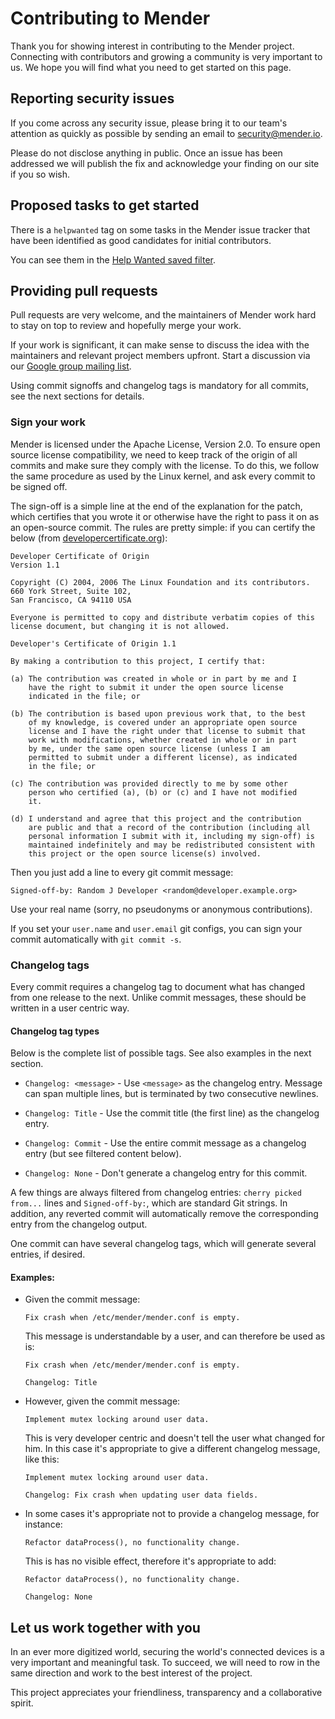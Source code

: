 Contributing to Mender
======================

Thank you for showing interest in contributing to the Mender project.
Connecting with contributors and growing a community is very important to us.
We hope you will find what you need to get started on this page.

## Reporting security issues

If you come across any security issue, please bring it to our team's
attention as quickly as possible by sending an email to
[security@mender.io](mailto:security@mender.io).

Please do not disclose anything in public. Once an issue has been addressed we
will publish the fix and acknowledge your finding on our site if you so wish.


## Proposed tasks to get started

There is a `helpwanted` tag on some tasks in the Mender issue tracker
that have been identified as good candidates for initial contributors.

You can see them in the [Help Wanted saved filter](https://tracker.mender.io/issues/?filter=11500).


## Providing pull requests

Pull requests are very welcome, and the maintainers of Mender work hard
to stay on top to review and hopefully merge your work.

If your work is significant, it can make sense to discuss the idea with the
maintainers and relevant project members upfront. Start a discussion via our
[Google group mailing
list](https://groups.google.com/a/lists.mender.io/forum/#!forum/mender).

Using commit signoffs and changelog tags is mandatory for all commits, see the
next sections for details.


### Sign your work

Mender is licensed under the Apache License, Version 2.0. To ensure open source
license compatibility, we need to keep track of the origin of all commits and
make sure they comply with the license. To do this, we follow the same procedure
as used by the Linux kernel, and ask every commit to be signed off.

The sign-off is a simple line at the end of the explanation for the patch, which
certifies that you wrote it or otherwise have the right to pass it on as an
open-source commit.  The rules are pretty simple: if you can certify the below
(from [developercertificate.org](http://developercertificate.org/)):


```
Developer Certificate of Origin
Version 1.1

Copyright (C) 2004, 2006 The Linux Foundation and its contributors.
660 York Street, Suite 102,
San Francisco, CA 94110 USA

Everyone is permitted to copy and distribute verbatim copies of this
license document, but changing it is not allowed.

Developer's Certificate of Origin 1.1

By making a contribution to this project, I certify that:

(a) The contribution was created in whole or in part by me and I
    have the right to submit it under the open source license
    indicated in the file; or

(b) The contribution is based upon previous work that, to the best
    of my knowledge, is covered under an appropriate open source
    license and I have the right under that license to submit that
    work with modifications, whether created in whole or in part
    by me, under the same open source license (unless I am
    permitted to submit under a different license), as indicated
    in the file; or

(c) The contribution was provided directly to me by some other
    person who certified (a), (b) or (c) and I have not modified
    it.

(d) I understand and agree that this project and the contribution
    are public and that a record of the contribution (including all
    personal information I submit with it, including my sign-off) is
    maintained indefinitely and may be redistributed consistent with
    this project or the open source license(s) involved.
```

Then you just add a line to every git commit message:

    Signed-off-by: Random J Developer <random@developer.example.org>

Use your real name (sorry, no pseudonyms or anonymous contributions).

If you set your `user.name` and `user.email` git configs, you can sign your
commit automatically with `git commit -s`.


### Changelog tags

Every commit requires a changelog tag to document what has changed from one
release to the next. Unlike commit messages, these should be written in a user
centric way.

#### Changelog tag types

Below is the complete list of possible tags. See also examples in the next
section.

* `Changelog: <message>` - Use `<message>` as the changelog entry. Message can
  span multiple lines, but is terminated by two consecutive newlines.

* `Changelog: Title` - Use the commit title (the first line) as the changelog
  entry.

* `Changelog: Commit` - Use the entire commit message as a changelog entry (but
  see filtered content below).

* `Changelog: None` - Don't generate a changelog entry for this commit.

A few things are always filtered from changelog entries: `cherry picked from...`
lines and `Signed-off-by:`, which are standard Git strings. In addition, any
reverted commit will automatically remove the corresponding entry from the
changelog output.

One commit can have several changelog tags, which will generate several entries,
if desired.

#### Examples:

* Given the commit message:

  ```
  Fix crash when /etc/mender/mender.conf is empty.
  ```

  This message is understandable by a user, and can therefore be used as is:

  ```
  Fix crash when /etc/mender/mender.conf is empty.

  Changelog: Title
  ```

* However, given the commit message:
  ```
  Implement mutex locking around user data.
  ```

  This is very developer centric and doesn't tell the user what changed for
  him. In this case it's appropriate to give a different changelog message, like
  this:

  ```
  Implement mutex locking around user data.

  Changelog: Fix crash when updating user data fields.
  ```

* In some cases it's appropriate not to provide a changelog message, for
  instance:

  ```
  Refactor dataProcess(), no functionality change.
  ```

  This is has no visible effect, therefore it's appropriate to add:

  ```
  Refactor dataProcess(), no functionality change.

  Changelog: None
  ```


## Let us work together with you

In an ever more digitized world, securing the world's connected devices is a
very important and meaningful task. To succeed, we will need to row in the same
direction and work to the best interest of the project.

This project appreciates your friendliness, transparency and a collaborative
spirit.
